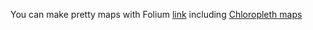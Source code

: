 You can make pretty maps with Folium [link](https://github.com/python-visualization/folium) including [Chloropleth maps](https://python-visualization.github.io/folium/quickstart.html#Choropleth-maps)
